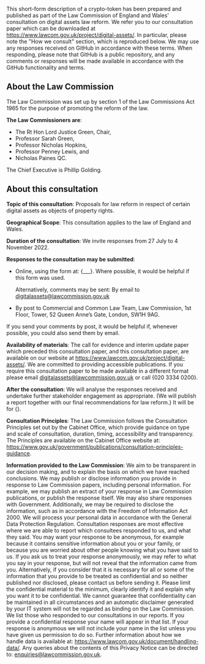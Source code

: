 This short-form description of a crypto-token has been prepared and published as part of the Law Commission of England and Wales' consultation on digital assets law reform. We refer you to our consultation paper which can be downloaded at https://www.lawcom.gov.uk/project/digital-assets/. In particular, please note the "How we consult" section, which is reproduced below. We may use any responses received on GitHub in accordance with these terms. When responding, please note that GitHub is a public repository, and any comments or responses will be made available in accordance with the GitHub functionality and terms.

## About the Law Commission

The Law Commission was set up by section 1 of the Law Commissions Act 1965 for the purpose of promoting the reform of the law. 

**The Law Commissioners are**: 
<ul>
  <li>The Rt Hon Lord Justice Green, Chair,</li> 
  <li>Professor Sarah Green,</li> 
  <li>Professor Nicholas Hopkins,</li> 
  <li>Professor Penney Lewis, and</li> 
  <li>Nicholas Paines QC.</li> 
</ul>

The Chief Executive is Phillip Golding. 

## About this consultation

**Topic of this consultation**: Proposals for law reform in respect of certain digital assets as objects of property rights. 

**Geographical Scope**: This consultation applies to the law of England and Wales. 

**Duration of the consultation**: We invite responses from 27 July to 4 November 2022. 

**Responses to the consultation may be submitted**: 

<ul>
<li>Online, using the form at: {___}. Where possible, it would be helpful if this form was used. 
  
  Alternatively, comments may be sent: By email to digitalassets@lawcommission.gov.uk</li>

<li>By post to Commercial and Common Law Team, Law Commission, 1st Floor, Tower, 52 Queen Anne’s Gate, London, SW1H 9AG.</li> 
</ul>

If you send your comments by post, it would be helpful if, whenever possible, you could also send them by email.

**Availability of materials**: The call for evidence and interim update paper which preceded this consultation paper, and this consultation paper, are available on our website at https://www.lawcom.gov.uk/project/digital-assets/. We are committed to providing accessible publications. If you require this consultation paper to be made available in a different format please email digitalassets@lawcommission.gov.uk or call {020 3334 0200}. 

**After the consultation**: We will analyse the responses received and undertake further stakeholder engagement as appropriate. {We will publish a report together with our final recommendations for law reform.} It will be for {}. 

**Consultation Principles**: The Law Commission follows the Consultation Principles set out by the Cabinet Office, which provide guidance on type and scale of consultation, duration, timing, accessibility and transparency. The Principles are available on the Cabinet Office website at: https://www.gov.uk/government/publications/consultation-principles-guidance. 

**Information provided to the Law Commission**: We aim to be transparent in our decision making, and to explain the basis on which we have reached conclusions. We may publish or disclose information you provide in response to Law Commission papers, including personal information. For example, we may publish an extract of your response in Law Commission publications, or publish the response itself. We may also share responses with Government. Additionally, we may be required to disclose the information, such as in accordance with the Freedom of Information Act 2000. We will process your personal data in accordance with the General Data Protection Regulation. Consultation responses are most effective where we are able to report which consultees responded to us, and what they said. You may want your response to be anonymous, for example because it contains sensitive information about you or your family, or because you are worried about other people knowing what you have said to us. If you ask us to treat your response anonymously, we may refer to what you say in your response, but will not reveal that the information came from you. Alternatively, if you consider that it is necessary for all or some of the information that you provide to be treated as confidential and so neither published nor disclosed, please contact us before sending it. Please limit the confidential material to the minimum, clearly identify it and explain why you want it to be confidential. We cannot guarantee that confidentiality can be maintained in all circumstances and an automatic disclaimer generated by your IT system will not be regarded as binding on the Law Commission. We list those who responded to our consultations in our reports. If you provide a confidential response your name will appear in that list. If your response is anonymous we will not include your name in the list unless you have given us permission to do so. Further information about how we handle data is available at: https://www.lawcom.gov.uk/document/handling-data/. Any queries about the contents of this Privacy Notice can be directed to: enquiries@lawcommission.gov.uk.
